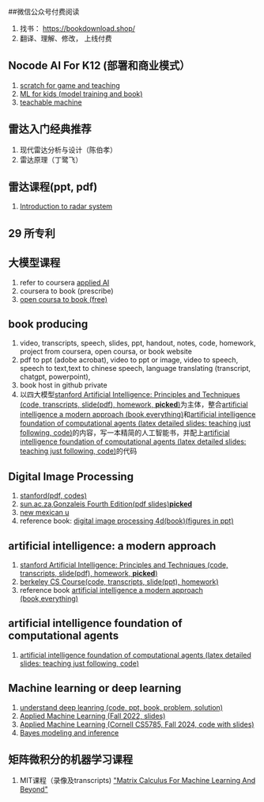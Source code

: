 ##微信公众号付费阅读
1. 找书： https://bookdownload.shop/
2. 翻译、理解、修改， 上线付费

## Nocode AI  For K12 (部署和商业模式） 
1. [scratch for game and teaching](https://scratch.mit.edu/)
2. [ML for kids (model training and book)](https://machinelearningforkids.co.uk/#!/about)
3. [teachable machine](https://teachablemachine.withgoogle.com/)

## 雷达入门经典推荐
1. 现代雷达分析与设计（陈伯孝）
2. 雷达原理（丁鹭飞）
## 雷达课程(ppt, pdf)
1. [Introduction to radar system](http://www.radar-course.org/Radar%202010%20PDFs/Radar%202009%20A%20_1%20Introduction.pdf)
## 29 所专利
## 大模型课程
1. refer to coursera [applied AI](https://www.coursera.org/professional-certificates/applied-artifical-intelligence-ibm-watson-ai)
2. coursera to book (prescribe)
3. [open coursa to book (free)](https://opencoursa.com/)
## book producing
1. video, transcripts, speech, slides, ppt, handout, notes, code, homework, project from coursera, open coursa, or book website
2. pdf to ppt (adobe acrobat), video to ppt or image, video to speech, speech to text,text to chinese speech, language translating (transcript, chatgpt, powerpoint), 
3. book host in github private
4. 以四大模型[stanford Artificial Intelligence: Principles and Techniques (code, transcripts, slide(pdf), homework, __picked__)](https://stanford-cs221.github.io/spring2024/)为主体，整合[artificial intelligence a modern approach (book,everything)](https://aima.cs.berkeley.edu/instructors.html)和[artificial intelligence foundation of computational agents (latex detailed slides: teaching just following, code)](https://www.artint.info/3e/slides/index.html)的内容，写一本精简的人工智能书，并配上[artificial intelligence foundation of computational agents (latex detailed slides: teaching just following, code)](https://www.artint.info/3e/slides/index.html)的代码
  
## Digital Image Processing
1. [stanford(pdf, codes)](https://web.stanford.edu/class/ee368/handouts.html)
2. [sun.ac.za,Gonzaleis Fourth Edition(pdf slides)__picked__](https://appliedmaths.sun.ac.za/TW793/slides/)
3. [new mexican u](https://www.cs.nmt.edu/~ip/lectures.html)
4. reference book:
[digital image processing 4d(book)(figures in ppt)](https://imageprocessingplace.com/DIP-3E/dip3e_classroom_presentations_downloads.htm)
## artificial intelligence: a modern approach
1. [stanford Artificial Intelligence: Principles and Techniques (code, transcripts, slide(pdf), homework, __picked__)](https://stanford-cs221.github.io/spring2024/)
2. [berkeley CS Course(code, transcripts, slide(ppt), homework)](https://inst.eecs.berkeley.edu/~cs188/sp24/)
3. reference book
[artificial intelligence a modern approach (book,everything)](https://aima.cs.berkeley.edu/instructors.html)
## artificial intelligence foundation of computational agents
1. [artificial intelligence foundation of computational agents (latex detailed slides: teaching just following, code)](https://www.artint.info/3e/slides/index.html)
## Machine learning or deep learning
1. [understand deep leanring (code, ppt, book, problem, solution)](https://udlbook.github.io/udlbook/)
2. [Applied Machine Learning (Fall 2022, slides)](https://www.seas.upenn.edu/~cis5190/fall2022/schedule.html)
3. [Applied Machine Learning (Cornell CS5785, Fall 2024, code with slides)](https://github.com/kuleshov/cornell-cs5785-2024-applied-ml/tree/main)
4. [Bayes modeling and inference](https://people.eecs.berkeley.edu/~jordan/courses/260-spring10/)
## 矩阵微积分的机器学习课程
1. MIT课程（录像及transcripts) ["Matrix Calculus For Machine Learning And Beyond"](https://ocw.mit.edu/courses/18-s096-matrix-calculus-for-machine-learning-and-beyond-january-iap-2023/pages/syllabus/)
   
